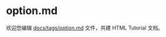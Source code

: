 option.md
===

欢迎您编辑 <a target="__blank" href="https://github.com/jaywcjlove/html-tutorial/blob/master/docs/tags/option.md">docs/tags/option.md</a> 文件，共建 HTML Tutorial 文档。